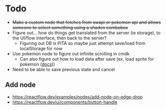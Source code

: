 # Todo

- ~~Make a custom node that fetches from swapi or pokemon api and allows someone to select something using a shadcn combobox~~
- Figure out... how do things get translated from the server (ie storage), to the UI/flow interface, then back to the server?
  - Figuring out DB is PITA so maybe just attempt save/load from localStorage for now
- Use pokemon node to figure out infinite scrolling in cmdk
  - Can also figure out how to load data after save (ex, load sprite for pokemon ([docs](https://pokeapi.co/docs/v2#pokemon)))
- Need to be able to save previous state and cancel

## Add node
- https://reactflow.dev/examples/nodes/add-node-on-edge-drop
- https://reactflow.dev/ui/components/button-handle